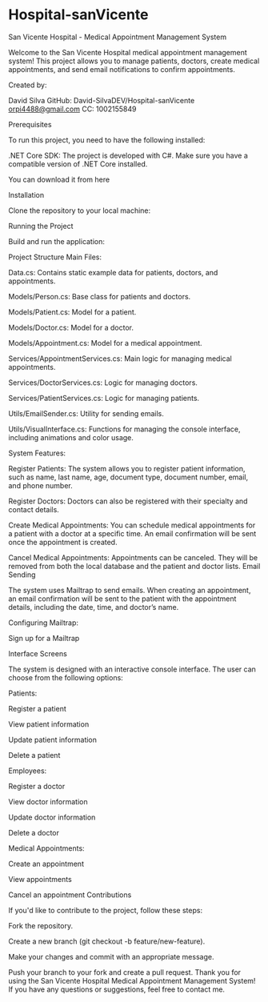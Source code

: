 # Hospital-sanVicente

San Vicente Hospital - Medical Appointment Management System

Welcome to the San Vicente Hospital medical appointment management system! This project allows you to manage patients, doctors, create medical appointments, and send email notifications to confirm appointments.

Created by:

David Silva
GitHub: David-SilvaDEV/Hospital-sanVicente
orpi4488@gmail.com
CC: 1002155849

Prerequisites

To run this project, you need to have the following installed:

.NET Core SDK: The project is developed with C#. Make sure you have a compatible version of .NET Core installed.

You can download it from here

Installation

Clone the repository to your local machine:

Running the Project

Build and run the application:

Project Structure
Main Files:

Data.cs: Contains static example data for patients, doctors, and appointments.

Models/Person.cs: Base class for patients and doctors.

Models/Patient.cs: Model for a patient.

Models/Doctor.cs: Model for a doctor.

Models/Appointment.cs: Model for a medical appointment.

Services/AppointmentServices.cs: Main logic for managing medical appointments.

Services/DoctorServices.cs: Logic for managing doctors.

Services/PatientServices.cs: Logic for managing patients.

Utils/EmailSender.cs: Utility for sending emails.

Utils/VisualInterface.cs: Functions for managing the console interface, including animations and color usage.

System Features:

Register Patients: The system allows you to register patient information, such as name, last name, age, document type, document number, email, and phone number.

Register Doctors: Doctors can also be registered with their specialty and contact details.

Create Medical Appointments: You can schedule medical appointments for a patient with a doctor at a specific time. An email confirmation will be sent once the appointment is created.

Cancel Medical Appointments: Appointments can be canceled. They will be removed from both the local database and the patient and doctor lists.
Email Sending

The system uses Mailtrap to send emails. When creating an appointment, an email confirmation will be sent to the patient with the appointment details, including the date, time, and doctor’s name.

Configuring Mailtrap:

Sign up for a Mailtrap

Interface Screens

The system is designed with an interactive console interface. The user can choose from the following options:

Patients:

Register a patient

View patient information

Update patient information

Delete a patient

Employees:

Register a doctor

View doctor information

Update doctor information

Delete a doctor

Medical Appointments:

Create an appointment

View appointments

Cancel an appointment
Contributions

If you'd like to contribute to the project, follow these steps:

Fork the repository.

Create a new branch (git checkout -b feature/new-feature).

Make your changes and commit with an appropriate message.

Push your branch to your fork and create a pull request.
Thank you for using the San Vicente Hospital Medical Appointment Management System! If you have any questions or suggestions, feel free to contact me.